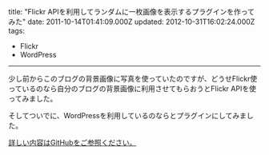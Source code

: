 title: "Flickr APIを利用してランダムに一枚画像を表示するプラグインを作ってみた"
date: 2011-10-14T01:41:09.000Z
updated: 2012-10-31T16:02:24.000Z
tags: 
  - Flickr
  - WordPress
---


少し前からこのブログの背景画像に写真を使っていたのですが、どうせFlickr使っているのなら自分のブログの背景画像に利用させてもらおうとFlickr APIを使ってみました。

そしてついでに、WordPressを利用しているのならとプラグインにしてみました。

[詳しい内容はGitHubをご参照ください。](https://github.com/sus-happy/Flickr-Random-Get)


